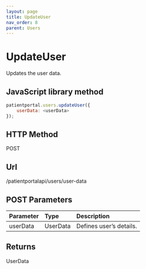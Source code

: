 ```yaml
---
layout: page
title: UpdateUser
nav_order: 8
parent: Users
---
```


# UpdateUser

Updates the user data.

## JavaScript library method

```javascript
patientportal.users.updateUser({
    userData: <userData>
});
```

## HTTP Method

POST

## ****Url****

/patientportalapi/users/user-data

## POST Parameters

| Parameter | Type   | Description                                                 |
|:----------|:-------|:------------------------------------------------------------|
| userData | UserData | Defines user’s details. |

## Returns

UserData
